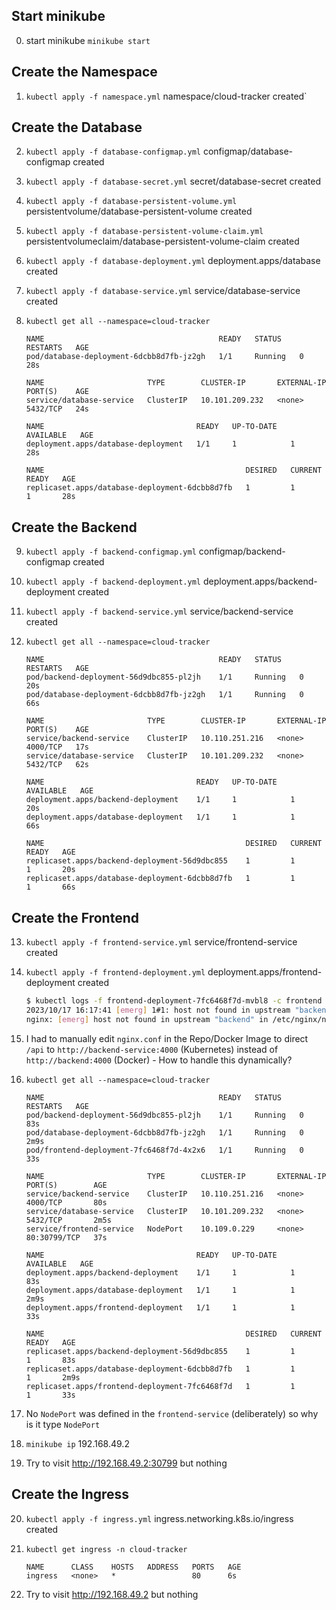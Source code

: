 ## Start minikube

0. start minikube `minikube start`

## Create the Namespace

1. `kubectl apply -f namespace.yml`
   namespace/cloud-tracker created`

## Create the Database

2. `kubectl apply -f database-configmap.yml`
   configmap/database-configmap created

3. `kubectl apply -f database-secret.yml`
   secret/database-secret created

4. `kubectl apply -f database-persistent-volume.yml`
   persistentvolume/database-persistent-volume created

5. `kubectl apply -f database-persistent-volume-claim.yml`
   persistentvolumeclaim/database-persistent-volume-claim created

6. `kubectl apply -f database-deployment.yml`
   deployment.apps/database created

7. `kubectl apply -f database-service.yml`
   service/database-service created

8. `kubectl get all --namespace=cloud-tracker`

   ```
   NAME                                       READY   STATUS    RESTARTS   AGE
   pod/database-deployment-6dcbb8d7fb-jz2gh   1/1     Running   0          28s

   NAME                       TYPE        CLUSTER-IP       EXTERNAL-IP   PORT(S)    AGE
   service/database-service   ClusterIP   10.101.209.232   <none>        5432/TCP   24s

   NAME                                  READY   UP-TO-DATE   AVAILABLE   AGE
   deployment.apps/database-deployment   1/1     1            1           28s

   NAME                                             DESIRED   CURRENT   READY   AGE
   replicaset.apps/database-deployment-6dcbb8d7fb   1         1         1       28s
   ```

## Create the Backend

9. `kubectl apply -f backend-configmap.yml`
   configmap/backend-configmap created

10. `kubectl apply -f backend-deployment.yml`
    deployment.apps/backend-deployment created

11. `kubectl apply -f backend-service.yml`
    service/backend-service created

12. `kubectl get all --namespace=cloud-tracker`

    ```
    NAME                                       READY   STATUS    RESTARTS   AGE
    pod/backend-deployment-56d9dbc855-pl2jh    1/1     Running   0          20s
    pod/database-deployment-6dcbb8d7fb-jz2gh   1/1     Running   0          66s

    NAME                       TYPE        CLUSTER-IP       EXTERNAL-IP   PORT(S)    AGE
    service/backend-service    ClusterIP   10.110.251.216   <none>        4000/TCP   17s
    service/database-service   ClusterIP   10.101.209.232   <none>        5432/TCP   62s

    NAME                                  READY   UP-TO-DATE   AVAILABLE   AGE
    deployment.apps/backend-deployment    1/1     1            1           20s
    deployment.apps/database-deployment   1/1     1            1           66s

    NAME                                             DESIRED   CURRENT   READY   AGE
    replicaset.apps/backend-deployment-56d9dbc855    1         1         1       20s
    replicaset.apps/database-deployment-6dcbb8d7fb   1         1         1       66s
    ```

## Create the Frontend

13. `kubectl apply -f frontend-service.yml`
    service/frontend-service created

14. `kubectl apply -f frontend-deployment.yml`
    deployment.apps/frontend-deployment created

    ```sh
    $ kubectl logs -f frontend-deployment-7fc6468f7d-mvbl8 -c frontend -n cloud-tracker
    2023/10/17 16:17:41 [emerg] 1#1: host not found in upstream "backend" in /etc/nginx/nginx.conf:43
    nginx: [emerg] host not found in upstream "backend" in /etc/nginx/nginx.conf:43
    ```

15. I had to manually edit `nginx.conf` in the Repo/Docker Image to direct `/api` to `http://backend-service:4000` (Kubernetes) instead of `http://backend:4000` (Docker) - How to handle this dynamically?

16. `kubectl get all --namespace=cloud-tracker`

    ```
    NAME                                       READY   STATUS    RESTARTS   AGE
    pod/backend-deployment-56d9dbc855-pl2jh    1/1     Running   0          83s
    pod/database-deployment-6dcbb8d7fb-jz2gh   1/1     Running   0          2m9s
    pod/frontend-deployment-7fc6468f7d-4x2x6   1/1     Running   0          33s

    NAME                       TYPE        CLUSTER-IP       EXTERNAL-IP   PORT(S)        AGE
    service/backend-service    ClusterIP   10.110.251.216   <none>        4000/TCP       80s
    service/database-service   ClusterIP   10.101.209.232   <none>        5432/TCP       2m5s
    service/frontend-service   NodePort    10.109.0.229     <none>        80:30799/TCP   37s

    NAME                                  READY   UP-TO-DATE   AVAILABLE   AGE
    deployment.apps/backend-deployment    1/1     1            1           83s
    deployment.apps/database-deployment   1/1     1            1           2m9s
    deployment.apps/frontend-deployment   1/1     1            1           33s

    NAME                                             DESIRED   CURRENT   READY   AGE
    replicaset.apps/backend-deployment-56d9dbc855    1         1         1       83s
    replicaset.apps/database-deployment-6dcbb8d7fb   1         1         1       2m9s
    replicaset.apps/frontend-deployment-7fc6468f7d   1         1         1       33s
    ```

17. No `NodePort` was defined in the `frontend-service` (deliberately) so why is it type `NodePort`

18. `minikube ip`
    192.168.49.2

19. Try to visit http://192.168.49.2:30799 but nothing

## Create the Ingress

20. `kubectl apply -f ingress.yml`
    ingress.networking.k8s.io/ingress created

21. `kubectl get ingress -n cloud-tracker`

    ```
    NAME      CLASS    HOSTS   ADDRESS   PORTS   AGE
    ingress   <none>   *                 80      6s
    ```

22. Try to visit http://192.168.49.2 but nothing
